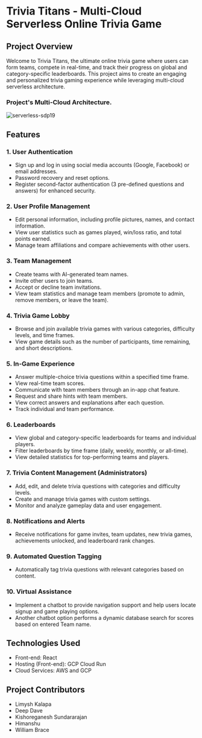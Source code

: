 # Trivia Titans - Multi-Cloud Serverless Online Trivia Game

## Project Overview

Welcome to Trivia Titans, the ultimate online trivia game where users can form teams, compete in real-time, and track their progress on global and category-specific leaderboards. This project aims to create an engaging and personalized trivia gaming experience while leveraging multi-cloud serverless architecture.

### Project's Multi-Cloud Architecture.

![serverless-sdp19](https://github.com/kishore7403/Serverless-Quiz-Application/assets/48860055/1e7daed7-a30c-4802-ae4a-c937bdf3ffb0)

## Features

### 1. User Authentication
- Sign up and log in using social media accounts (Google, Facebook) or email addresses.
- Password recovery and reset options.
- Register second-factor authentication (3 pre-defined questions and answers) for enhanced security.

### 2. User Profile Management
- Edit personal information, including profile pictures, names, and contact information.
- View user statistics such as games played, win/loss ratio, and total points earned.
- Manage team affiliations and compare achievements with other users.

### 3. Team Management
- Create teams with AI-generated team names.
- Invite other users to join teams.
- Accept or decline team invitations.
- View team statistics and manage team members (promote to admin, remove members, or leave the team).

### 4. Trivia Game Lobby
- Browse and join available trivia games with various categories, difficulty levels, and time frames.
- View game details such as the number of participants, time remaining, and short descriptions.

### 5. In-Game Experience
- Answer multiple-choice trivia questions within a specified time frame.
- View real-time team scores.
- Communicate with team members through an in-app chat feature.
- Request and share hints with team members.
- View correct answers and explanations after each question.
- Track individual and team performance.

### 6. Leaderboards
- View global and category-specific leaderboards for teams and individual players.
- Filter leaderboards by time frame (daily, weekly, monthly, or all-time).
- View detailed statistics for top-performing teams and players.

### 7. Trivia Content Management (Administrators)
- Add, edit, and delete trivia questions with categories and difficulty levels.
- Create and manage trivia games with custom settings.
- Monitor and analyze gameplay data and user engagement.

### 8. Notifications and Alerts
- Receive notifications for game invites, team updates, new trivia games, achievements unlocked, and leaderboard rank changes.

### 9. Automated Question Tagging
- Automatically tag trivia questions with relevant categories based on content.

### 10. Virtual Assistance
- Implement a chatbot to provide navigation support and help users locate signup and game playing options.
- Another chatbot option performs a dynamic database search for scores based on entered Team name.

## Technologies Used

- Front-end: React
- Hosting (Front-end): GCP Cloud Run
- Cloud Services: AWS and GCP

## Project Contributors

- Limysh Kalapa
- Deep Dave 
- Kishoreganesh Sundararajan
- Himanshu
- William Brace
